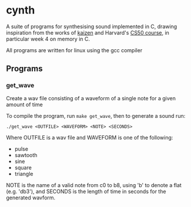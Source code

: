 # cynth

A suite of programs for synthesising sound implemented in C, drawing inspiration from the works of [kaizen](https://kaizen.place/music-tails/writing-wav-files-in-c-659462b3cc1c84922166019e) and Harvard's [CS50 course](https://www.edx.org/cs50), in particular week 4 on memory in C.

All programs are written for linux using the gcc compiler

## Programs

### get_wave
Create a wav file consisting of a waveform of a single note for a given amount of time 

To compile the program, run `make get_wave`, then to generate a sound run:

```
./get_wave <OUTFILE> <WAVEFORM> <NOTE> <SECONDS>
```

Where OUTFILE is a wav file and WAVEFORM is one of the following:
- pulse  
- sawtooth
- sine
- square
- triangle

NOTE is the name of a valid note from c0 to b8, using 'b' to denote a flat (e.g. 'db3'), and SECONDS is the length of time in seconds for the generated wavform.
